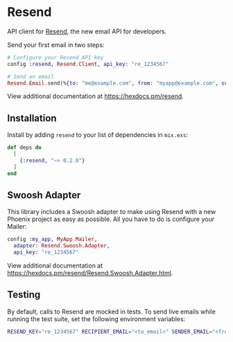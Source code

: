 # Resend

API client for [Resend](https://resend.com/), the new email API for developers.

Send your first email in two steps:

```ex
# Configure your Resend API key
config :resend, Resend.Client, api_key: "re_1234567"
```

```ex
# Send an email
Resend.Email.send(%{to: "me@example.com", from: "myapp@example.com", subject: "Hello!", text: "👋🏻"})
```

View additional documentation at <https://hexdocs.pm/resend>.

## Installation

Install by adding `resend` to your list of dependencies in `mix.exs`:

```elixir
def deps do
  [
    {:resend, "~> 0.2.0"}
  ]
end
```

## Swoosh Adapter

This library includes a Swoosh adapter to make using Resend with a new Phoenix project as easy as
possible. All you have to do is configure your Mailer:

```ex
config :my_app, MyApp.Mailer,
  adapter: Resend.Swoosh.Adapter,
  api_key: "re_1234567"
```

View additional documentation at <https://hexdocs.pm/resend/Resend.Swoosh.Adapter.html>.

## Testing

By default, calls to Resend are mocked in tests. To send live emails while running
the test suite, set the following environment variables:

```sh
RESEND_KEY="re_1234567" RECIPIENT_EMAIL="<to_email>" SENDER_EMAIL="<from_email>" mix test
```
